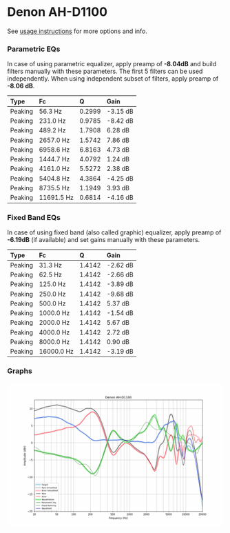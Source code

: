 # Denon AH-D1100
See [usage instructions](https://github.com/jaakkopasanen/AutoEq#usage) for more options and info.

### Parametric EQs
In case of using parametric equalizer, apply preamp of **-8.04dB** and build filters manually
with these parameters. The first 5 filters can be used independently.
When using independent subset of filters, apply preamp of **-8.06 dB**.

| Type    | Fc         |      Q | Gain     |
|:--------|:-----------|:-------|:---------|
| Peaking | 56.3 Hz    | 0.2999 | -3.15 dB |
| Peaking | 231.0 Hz   | 0.9785 | -8.42 dB |
| Peaking | 489.2 Hz   | 1.7908 | 6.28 dB  |
| Peaking | 2657.0 Hz  | 1.5742 | 7.86 dB  |
| Peaking | 6958.6 Hz  | 6.8163 | 4.73 dB  |
| Peaking | 1444.7 Hz  | 4.0792 | 1.24 dB  |
| Peaking | 4161.0 Hz  | 5.5272 | 2.38 dB  |
| Peaking | 5404.8 Hz  | 4.3864 | -4.25 dB |
| Peaking | 8735.5 Hz  | 1.1949 | 3.93 dB  |
| Peaking | 11691.5 Hz | 0.6814 | -4.16 dB |

### Fixed Band EQs
In case of using fixed band (also called graphic) equalizer, apply preamp of **-6.19dB**
(if available) and set gains manually with these parameters.

| Type    | Fc         |      Q | Gain     |
|:--------|:-----------|:-------|:---------|
| Peaking | 31.3 Hz    | 1.4142 | -2.62 dB |
| Peaking | 62.5 Hz    | 1.4142 | -2.66 dB |
| Peaking | 125.0 Hz   | 1.4142 | -3.89 dB |
| Peaking | 250.0 Hz   | 1.4142 | -9.68 dB |
| Peaking | 500.0 Hz   | 1.4142 | 5.37 dB  |
| Peaking | 1000.0 Hz  | 1.4142 | -1.54 dB |
| Peaking | 2000.0 Hz  | 1.4142 | 5.67 dB  |
| Peaking | 4000.0 Hz  | 1.4142 | 2.72 dB  |
| Peaking | 8000.0 Hz  | 1.4142 | 0.90 dB  |
| Peaking | 16000.0 Hz | 1.4142 | -3.19 dB |

### Graphs
![](./Denon%20AH-D1100.png)